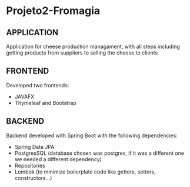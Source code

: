 # Projeto2-Fromagia

## APPLICATION
Application for cheese production managament, with all steps including getting products from suppliers to selling the cheese to clients

## FRONTEND
Developed two frontends:
  - JAVAFX
  - Thymeleaf and Bootstrap

## BACKEND
Backend developed with Spring Boot with the following dependencies:
  - Spring Data JPA
  - PostgresSQL (database chosen was postgres, if it was a different one we needed a different dependency)
  - Repositories
  - Lombok (to minimize boilerplate code like getters, setters, constructors...)
